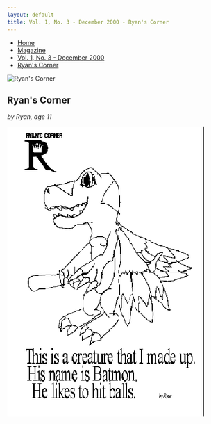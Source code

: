 ```yaml
---
layout: default
title: Vol. 1, No. 3 - December 2000 - Ryan's Corner
---
```

<nav class="breadcrumb" aria-label="breadcrumbs">
  <ul>
    <li><a href="{{ site.url }}{{ site.baseurl }}/index.html">Home</a></li>
    <li><a href="../magazine-home.html">Magazine</a></li>
    <li><a href="bi_vol_1_no_3_home.html">Vol. 1, No. 3 - December 2000</a></li>
    <li class="is-active"><a href="#" aria-current="page">Ryan's Corner</a></li>
  </ul>
</nav>

<section class="storycontent">
  <img src="{{ site.url }}{{ site.baseurl }}/assets/images/ryanlogo_xsm.gif" alt="Ryan's Corner" title="Ryan's Corner"/>
  
  <h1>Ryan's Corner</h1>
  <p><em>by Ryan, age 11</em></p>

  <img src="images/bi_vol_1_no_3_ryans_corner.gif" alt="Batmon">

</section>
